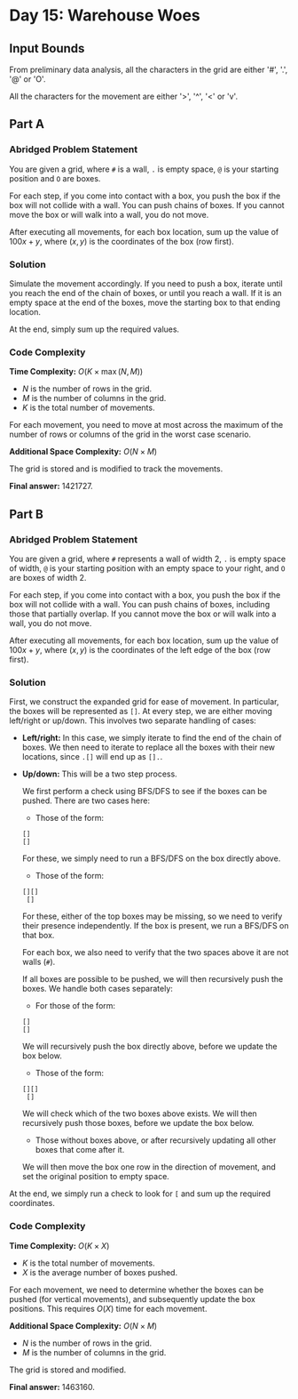 # Day 15: Warehouse Woes

## Input Bounds

From preliminary data analysis, all the characters in the grid are either '#', '.', '@' or 'O'.

All the characters for the movement are either '>', '^', '<' or 'v'.

## Part A

### Abridged Problem Statement

You are given a grid, where `#` is a wall, `.` is empty space, `@` is your starting position and `O` are boxes.

For each step, if you come into contact with a box, you push the box if the box will not collide with a wall. You can push chains of boxes. If you cannot move the box or will walk into a wall, you do not move.

After executing all movements, for each box location, sum up the value of $100x + y$, where $(x,y)$ is the coordinates of the box (row first).

### Solution

Simulate the movement accordingly. If you need to push a box, iterate until you reach the end of the chain of boxes, or until you reach a wall. If it is an empty space at the end of the boxes, move the starting box to that ending location.

At the end, simply sum up the required values.

### Code Complexity

**Time Complexity:** $O(K \times \max(N, M))$

* $N$ is the number of rows in the grid.
* $M$ is the number of columns in the grid.
* $K$ is the total number of movements.

For each movement, you need to move at most across the maximum of the number of rows or columns of the grid in the worst case scenario.

**Additional Space Complexity:** $O(N \times M)$

The grid is stored and is modified to track the movements.

**Final answer:** 1421727.

## Part B

### Abridged Problem Statement

You are given a grid, where `#` represents a wall of width 2, `.` is empty space of width, `@` is your starting position with an empty space to your right, and `O` are boxes of width 2.

For each step, if you come into contact with a box, you push the box if the box will not collide with a wall. You can push chains of boxes, including those that partially overlap. If you cannot move the box or will walk into a wall, you do not move.

After executing all movements, for each box location, sum up the value of $100x + y$, where $(x,y)$ is the coordinates of the left edge of the box (row first).

### Solution

First, we construct the expanded grid for ease of movement. In particular, the boxes will be represented as `[]`. At every step, we are either moving left/right or up/down. This involves two separate handling of cases:

* **Left/right:** In this case, we simply iterate to find the end of the chain of boxes. We then need to iterate to replace all the boxes with their new locations, since `.[]` will end up as `[].`.
* **Up/down:** This will be a two step process.

    We first perform a check using BFS/DFS to see if the boxes can be pushed. There are two cases here:

    * Those of the form:
    ```
    []
    []
    ```

    For these, we simply need to run a BFS/DFS on the box directly above.

    * Those of the form:
    ```
    [][]
     []
    ```

    For these, either of the top boxes may be missing, so we need to verify their presence independently. If the box is present, we run a BFS/DFS on that box.

    For each box, we also need to verify that the two spaces above it are not walls (`#`).

    If all boxes are possible to be pushed, we will then recursively push the boxes. We handle both cases separately:

    * For those of the form:
    ```
    []
    []
    ```

    We will recursively push the box directly above, before we update the box below.

    * Those of the form:
    ```
    [][]
     []
    ```

    We will check which of the two boxes above exists. We will then recursively push those boxes, before we update the box below.

    * Those without boxes above, or after recursively updating all other boxes that come after it.

    We will then move the box one row in the direction of movement, and set the original position to empty space.

At the end, we simply run a check to look for `[` and sum up the required coordinates.

### Code Complexity

**Time Complexity:** $O(K \times X)$

* $K$ is the total number of movements.
* $X$ is the average number of boxes pushed.

For each movement, we need to determine whether the boxes can be pushed (for vertical movements), and subsequently update the box positions. This requires $O(X)$ time for each movement.

**Additional Space Complexity:** $O(N \times M)$

* $N$ is the number of rows in the grid.
* $M$ is the number of columns in the grid.

The grid is stored and modified.

**Final answer:** 1463160.
